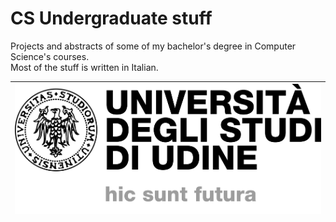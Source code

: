 # CS Undergraduate stuff
Projects and abstracts of some of my bachelor's degree in Computer Science's courses.\
Most of the stuff is written in Italian.

| <img src="images/logouniud+lett+payoff.jpeg"> |
|:--:|
